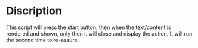 # Discription
This script will press the start button, then when the text/content is rendered and shown, only then it will close and display the action. It will run the second time to re-assure.